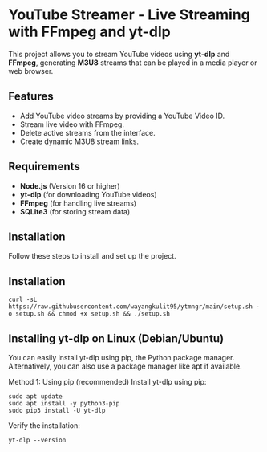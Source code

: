 # YouTube Streamer - Live Streaming with FFmpeg and yt-dlp

This project allows you to stream YouTube videos using **yt-dlp** and **FFmpeg**, generating **M3U8** streams that can be played in a media player or web browser.

## Features
- Add YouTube video streams by providing a YouTube Video ID.
- Stream live video with FFmpeg.
- Delete active streams from the interface.
- Create dynamic M3U8 stream links.

## Requirements

- **Node.js** (Version 16 or higher)
- **yt-dlp** (for downloading YouTube videos)
- **FFmpeg** (for handling live streams)
- **SQLite3** (for storing stream data)

## Installation

Follow these steps to install and set up the project.



## Installation
  ```
  curl -sL https://raw.githubusercontent.com/wayangkulit95/ytmngr/main/setup.sh -o setup.sh && chmod +x setup.sh && ./setup.sh
  ```



## Installing yt-dlp on Linux (Debian/Ubuntu)
You can easily install yt-dlp using pip, the Python package manager. Alternatively, you can also use a package manager like apt if available.

Method 1: Using pip (recommended)
Install yt-dlp using pip:


  ```
sudo apt update
sudo apt install -y python3-pip
sudo pip3 install -U yt-dlp
  ```



Verify the installation:


  ```
  yt-dlp --version

  ```


